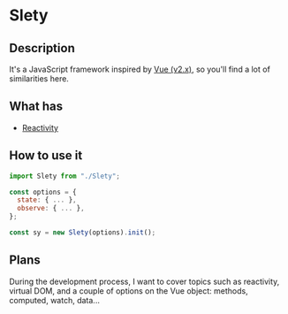 # Slety

## Description
It's a JavaScript framework inspired by [Vue (v2.x)](https://ru.vuejs.org/), so you'll find a lot of similarities here.

## What has
- [Reactivity](https://github.com/Alexandr-web/Slety/tree/master/options/reactivity.md)

## How to use it
```js
import Slety from "./Slety";

const options = {
  state: { ... },
  observe: { ... },
};

const sy = new Slety(options).init();
```

## Plans

During the development process, I want to cover topics such as reactivity, virtual DOM, and a couple of options on the Vue object: methods, computed, watch, data...